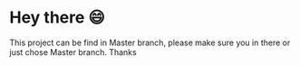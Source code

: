 # Hey there :smile:
This project can be find in Master branch, please make sure you in there or just chose Master branch.
Thanks
